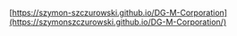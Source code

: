 [https://szymon-szczurowski.github.io/DG-M-Corporation](https://szymonszczurowski.github.io/DG-M-Corporation/)
